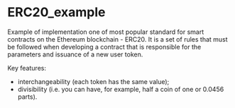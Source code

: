 # ERC20_example

Example of implementation one of most popular standard for smart contracts on the Ethereum blockchain - ERC20. It is a set of rules that must be followed when developing a contract that is responsible for the parameters and issuance of a new user token.

Key features:
- interchangeability (each token has the same value);
- divisibility (i.e. you can have, for example, half a coin of one or 0.0456 parts).
